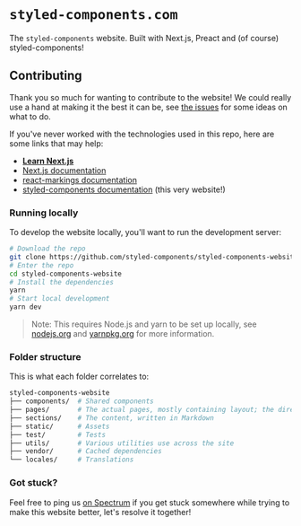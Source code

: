 # `styled-components.com`

The `styled-components` website. Built with Next.js, Preact and (of course) styled-components!

## Contributing

Thank you so much for wanting to contribute to the website! We could really use a hand at making it the best it can be, see [the issues](https://github.com/styled-components/styled-components-website/issues) for some ideas on what to do.

If you've never worked with the technologies used in this repo, here are some links that may help:

- [**Learn Next.js**](https://learnnextjs.com/)
- [Next.js documentation](https://github.com/zeit/next.js)
- [react-markings documentation](https://github.com/Thinkmill/react-markings)
- [styled-components documentation](https://styled-components.com) (this very website!)

### Running locally

To develop the website locally, you'll want to run the development server:

```sh
# Download the repo
git clone https://github.com/styled-components/styled-components-website
# Enter the repo
cd styled-components-website
# Install the dependencies
yarn
# Start local development
yarn dev
```

> Note: This requires Node.js and yarn to be set up locally, see [nodejs.org](https://nodejs.org) and [yarnpkg.org](https://yarnpkg.com) for more information.

### Folder structure

This is what each folder correlates to:

```sh
styled-components-website
├── components/  # Shared components
├── pages/       # The actual pages, mostly containing layout; the directory directly correlates to the URL. (e.g. pages/docs/basics.js === styled-components.com/docs/basics)
├── sections/    # The content, written in Markdown
├── static/      # Assets
├── test/        # Tests
├── utils/       # Various utilities use across the site
├── vendor/      # Cached dependencies
└── locales/     # Translations
```

### Got stuck?

Feel free to ping us [on Spectrum](https://spectrum.chat/styled-components/website) if you get stuck somewhere while trying to make this website better, let's resolve it together!

